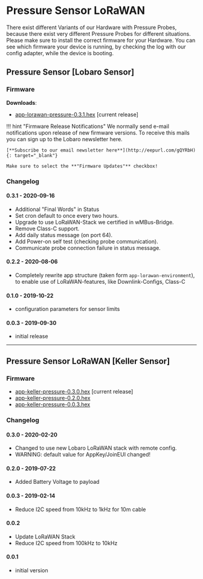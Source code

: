 # Pressure Sensor LoRaWAN 
There exist different Variants of our Hardware with Pressure Probes, because there exist very 
different Pressure Probes for different situations. Please make sure to install the correct 
firmware for your Hardware. You can see which firmware your device is running, by checking the 
log with our config adapter, while the device is booting.

## Pressure Sensor [Lobaro Sensor]

### Firmware

**Downloads**:

* [app-lorawan-pressure-0.3.1.hex](firmware/app-lorawan-pressure-0.3.1.hex) [current release]

!!! hint "Firmware Release Notifications"
    We normally send e-mail notifications upon release of new firmware versions. To receive this mails you can sign up
    to the Lobaro newsletter here.
    
    [**Subscribe to our email newsletter here**](http://eepurl.com/gQYRbH){: target="_blank"} 
     
    Make sure to select the **"Firmware Updates"** checkbox!   

### Changelog

#### 0.3.1 - 2020-09-16
- Additional "Final Words" in Status
- Set cron default to once every two hours.
- Upgrade to use LoRaWAN-Stack we certified in wMBus-Bridge.
- Remove Class-C support.
- Add daily status message (on port 64).
- Add Power-on self test (checking probe communication).
- Communicate probe connection failure in status message.

#### 0.2.2 - 2020-08-06
- Completely rewrite app structure (taken form `app-lorawan-environment`), to enable use 
  of LoRaWAN-features, like Downlink-Configs, Class-C

#### 0.1.0 - 2019-10-22
- configuration parameters for sensor limits

#### 0.0.3 - 2019-09-30
- initial release

----
## Pressure Sensor LoRaWAN [Keller Sensor]

### Firmware

* [app-keller-pressure-0.3.0.hex](firmware/app-keller-pressure-0.3.0.hex) [current release]
* [app-keller-pressure-0.2.0.hex](firmware/app-keller-pressure-0.2.0.hex)
* [app-keller-pressure-0.0.3.hex](firmware/app-keller-pressure-0.0.3.hex)

### Changelog

#### 0.3.0 - 2020-02-20
- Changed to use new Lobaro LoRaWAN stack with remote config.
- WARNING: default value for AppKey/JoinEUI changed!

#### 0.2.0 - 2019-07-22
- Added Battery Voltage to payload

#### 0.0.3 - 2019-02-14
- Reduce I2C speed from 10kHz to 1kHz for 10m cable

#### 0.0.2
- Update LoRaWAN Stack
- Reduce I2C speed from 100kHz to 10kHz

#### 0.0.1 
- initial version
